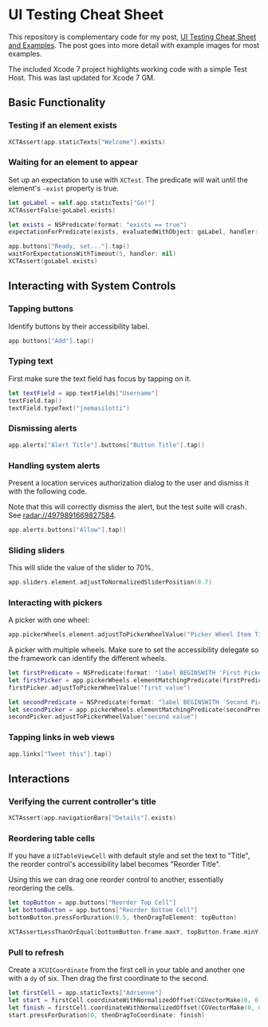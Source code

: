 # UI Testing Cheat Sheet

This repository is complementary code for my post, [UI Testing Cheat Sheet and Examples](http://masilotti.com/ui-testing-cheat-sheet/). The post goes into more detail with example images for most examples.

The included Xcode 7 project highlights working code with a simple Test Host. This was last updated for Xcode 7 GM.

## Basic Functionality

### Testing if an element exists

````swift
XCTAssert(app.staticTexts["Welcome"].exists)
````

### Waiting for an element to appear
Set up an expectation to use with `XCTest`. The predicate will wait until the element's `-exist` property is true.

````swift
let goLabel = self.app.staticTexts["Go!"]
XCTAssertFalse(goLabel.exists)

let exists = NSPredicate(format: "exists == true")
expectationForPredicate(exists, evaluatedWithObject: goLabel, handler: nil)

app.buttons["Ready, set..."].tap()
waitForExpectationsWithTimeout(5, handler: nil)
XCTAssert(goLabel.exists)
````

## Interacting with System Controls

### Tapping buttons
Identify buttons by their accessibility label.

````swift
app.buttons["Add"].tap()
````

### Typing text
First make sure the text field has focus by tapping on it.

````swift
let textField = app.textFields["Username"]
textField.tap()
textField.typeText("joemasilotti")
````

### Dismissing alerts
````swift
app.alerts["Alert Title"].buttons["Button Title"].tap()
````

### Handling system alerts
Present a location services authorization dialog to the user and dismiss it with the following code.

Note that this will correctly dismiss the alert, but the test suite will crash. See [radar://4979891669827584](http://openradar.appspot.com/radar?id=4979891669827584).

````swift
app.alerts.buttons["Allow"].tap()
````

### Sliding sliders
This will slide the value of the slider to 70%.

````swift
app.sliders.element.adjustToNormalizedSliderPosition(0.7)
````

### Interacting with pickers
A picker with one wheel:

````swift
app.pickerWheels.element.adjustToPickerWheelValue("Picker Wheel Item Title")
````

A picker with multiple wheels. Make sure to set the accessibility delegate so the framework can identify the different wheels.

````swift
let firstPredicate = NSPredicate(format: "label BEGINSWITH 'First Picker'")
let firstPicker = app.pickerWheels.elementMatchingPredicate(firstPredicate)
firstPicker.adjustToPickerWheelValue("first value")

let secondPredicate = NSPredicate(format: "label BEGINSWITH 'Second Picker'")
let secondPicker = app.pickerWheels.elementMatchingPredicate(secondPredicate)
secondPicker.adjustToPickerWheelValue("second value")

````

### Tapping links in web views
````swift
app.links["Tweet this"].tap()
````

## Interactions

### Verifying the current controller's title
````swift
XCTAssert(app.navigationBars["Details"].exists)
````

### Reordering table cells
If you have a `UITableViewCell` with default style and set the text to "Title", the reorder control's accessibility label becomes "Reorder Title".

Using this we can drag one reorder control to another, essentially reordering the cells.

````swift
let topButton = app.buttons["Reorder Top Cell"]
let bottomButton = app.buttons["Reorder Bottom Cell"]
bottomButton.pressForDuration(0.5, thenDragToElement: topButton)

XCTAssertLessThanOrEqual(bottomButton.frame.maxY, topButton.frame.minY)
````

### Pull to refresh

Create a `XCUICoordinate` from the first cell in your table and another one with a `dy` of six. Then drag the first coordinate to the second.

````swift
let firstCell = app.staticTexts["Adrienne"]
let start = firstCell.coordinateWithNormalizedOffset(CGVectorMake(0, 0))
let finish = firstCell.coordinateWithNormalizedOffset(CGVectorMake(0, 6))
start.pressForDuration(0, thenDragToCoordinate: finish)
````
